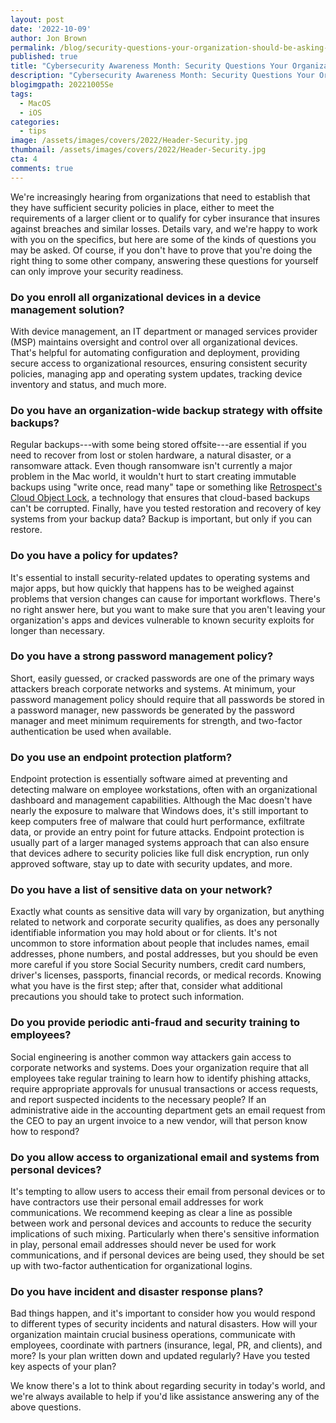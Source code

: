 ```yaml
---
layout: post
date: '2022-10-09'
author: Jon Brown
permalink: /blog/security-questions-your-organization-should-be-asking-itself/
published: true
title: "Cybersecurity Awareness Month: Security Questions Your Organization Should Be Asking Itself"
description: "Cybersecurity Awareness Month: Security Questions Your Organization Should Be Asking Itself"
blogimgpath: 20221005Se
tags:
  - MacOS
  - iOS
categories:
  - tips
image: /assets/images/covers/2022/Header-Security.jpg
thumbnail: /assets/images/covers/2022/Header-Security.jpg
cta: 4
comments: true
---
```

We're increasingly hearing from organizations that need to establish
that they have sufficient security policies in place, either to meet the
requirements of a larger client or to qualify for cyber insurance that
insures against breaches and similar losses. Details vary, and we're
happy to work with you on the specifics, but here are some of the kinds
of questions you may be asked. Of course, if you don't have to prove
that you're doing the right thing to some other company, answering these
questions for yourself can only improve your security readiness.​

### Do you enroll all organizational devices in a device management solution?

With device management, an IT department or managed services provider
(MSP) maintains oversight and control over all organizational devices.
That's helpful for automating configuration and deployment, providing
secure access to organizational resources, ensuring consistent security
policies, managing app and operating system updates, tracking device
inventory and status, and much more.​

### Do you have an organization-wide backup strategy with offsite backups?

Regular backups---with some being stored offsite---are essential if you
need to recover from lost or stolen hardware, a natural disaster, or a
ransomware attack. Even though ransomware isn't currently a major
problem in the Mac world, it wouldn't hurt to start creating immutable
backups using "write once, read many" tape or something like
[Retrospect's Cloud Object
Lock](https://www.retrospect.com/en/ransomware), a technology that
ensures that cloud-based backups can't be corrupted. Finally, have you
tested restoration and recovery of key systems from your backup data?
Backup is important, but only if you can restore.​

### Do you have a policy for updates?

It's essential to install security-related updates to operating systems
and major apps, but how quickly that happens has to be weighed against
problems that version changes can cause for important workflows. There's
no right answer here, but you want to make sure that you aren't leaving
your organization's apps and devices vulnerable to known security
exploits for longer than necessary.​

### Do you have a strong password management policy?

Short, easily guessed, or cracked passwords are one of the primary ways
attackers breach corporate networks and systems. At minimum, your
password management policy should require that all passwords be stored
in a password manager, new passwords be generated by the password
manager and meet minimum requirements for strength, and two-factor
authentication be used when available.​

### Do you use an endpoint protection platform?

Endpoint protection is essentially software aimed at preventing and
detecting malware on employee workstations, often with an organizational
dashboard and management capabilities. Although the Mac doesn't have
nearly the exposure to malware that Windows does, it's still important
to keep computers free of malware that could hurt performance,
exfiltrate data, or provide an entry point for future attacks. Endpoint
protection is usually part of a larger managed systems approach that can
also ensure that devices adhere to security policies like full disk
encryption, run only approved software, stay up to date with security
updates, and more. ​

### Do you have a list of sensitive data on your network?

Exactly what counts as sensitive data will vary by organization, but
anything related to network and corporate security qualifies, as does
any personally identifiable information you may hold about or for
clients. It's not uncommon to store information about people that
includes names, email addresses, phone numbers, and postal addresses,
but you should be even more careful if you store Social Security
numbers, credit card numbers, driver's licenses, passports, financial
records, or medical records. Knowing what you have is the first step;
after that, consider what additional precautions you should take to
protect such information.​

### Do you provide periodic anti-fraud and security training to employees?

Social engineering is another common way attackers gain access to
corporate networks and systems. Does your organization require that all
employees take regular training to learn how to identify phishing
attacks, require appropriate approvals for unusual transactions or
access requests, and report suspected incidents to the necessary people?
If an administrative aide in the accounting department gets an email
request from the CEO to pay an urgent invoice to a new vendor, will that
person know how to respond?​

### Do you allow access to organizational email and systems from personal devices?

It's tempting to allow users to access their email from personal devices
or to have contractors use their personal email addresses for work
communications. We recommend keeping as clear a line as possible between
work and personal devices and accounts to reduce the security
implications of such mixing. Particularly when there's sensitive
information in play, personal email addresses should never be used for
work communications, and if personal devices are being used, they should
be set up with two-factor authentication for organizational logins.​

### Do you have incident and disaster response plans?

Bad things happen, and it's important to consider how you would respond
to different types of security incidents and natural disasters. How will
your organization maintain crucial business operations, communicate with
employees, coordinate with partners (insurance, legal, PR, and clients),
and more? Is your plan written down and updated regularly? Have you
tested key aspects of your plan?

We know there's a lot to think about regarding security in today's
world, and we're always available to help if you'd like assistance
answering any of the above questions.